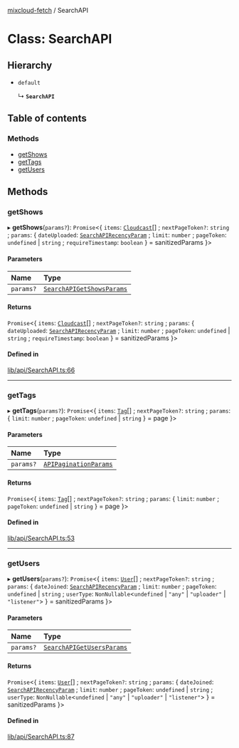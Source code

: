 [mixcloud-fetch](../README.md) / SearchAPI

# Class: SearchAPI

## Hierarchy

- `default`

  ↳ **`SearchAPI`**

## Table of contents

### Methods

- [getShows](SearchAPI.md#getshows)
- [getTags](SearchAPI.md#gettags)
- [getUsers](SearchAPI.md#getusers)

## Methods

### getShows

▸ **getShows**(`params?`): `Promise`\<\{ `items`: [`Cloudcast`](../interfaces/Cloudcast.md)[] ; `nextPageToken?`: `string` ; `params`: \{ `dateUploaded`: [`SearchAPIRecencyParam`](../README.md#searchapirecencyparam) ; `limit`: `number` ; `pageToken`: `undefined` \| `string` ; `requireTimestamp`: `boolean`  } = sanitizedParams }\>

#### Parameters

| Name | Type |
| :------ | :------ |
| `params?` | [`SearchAPIGetShowsParams`](../interfaces/SearchAPIGetShowsParams.md) |

#### Returns

`Promise`\<\{ `items`: [`Cloudcast`](../interfaces/Cloudcast.md)[] ; `nextPageToken?`: `string` ; `params`: \{ `dateUploaded`: [`SearchAPIRecencyParam`](../README.md#searchapirecencyparam) ; `limit`: `number` ; `pageToken`: `undefined` \| `string` ; `requireTimestamp`: `boolean`  } = sanitizedParams }\>

#### Defined in

[lib/api/SearchAPI.ts:66](https://github.com/patrickkfkan/mixcloud-fetch/blob/e4ecdc8/src/lib/api/SearchAPI.ts#L66)

___

### getTags

▸ **getTags**(`params?`): `Promise`\<\{ `items`: [`Tag`](../interfaces/Tag.md)[] ; `nextPageToken?`: `string` ; `params`: \{ `limit`: `number` ; `pageToken`: `undefined` \| `string`  } = page }\>

#### Parameters

| Name | Type |
| :------ | :------ |
| `params?` | [`APIPaginationParams`](../interfaces/APIPaginationParams.md) |

#### Returns

`Promise`\<\{ `items`: [`Tag`](../interfaces/Tag.md)[] ; `nextPageToken?`: `string` ; `params`: \{ `limit`: `number` ; `pageToken`: `undefined` \| `string`  } = page }\>

#### Defined in

[lib/api/SearchAPI.ts:53](https://github.com/patrickkfkan/mixcloud-fetch/blob/e4ecdc8/src/lib/api/SearchAPI.ts#L53)

___

### getUsers

▸ **getUsers**(`params?`): `Promise`\<\{ `items`: [`User`](../interfaces/User.md)[] ; `nextPageToken?`: `string` ; `params`: \{ `dateJoined`: [`SearchAPIRecencyParam`](../README.md#searchapirecencyparam) ; `limit`: `number` ; `pageToken`: `undefined` \| `string` ; `userType`: `NonNullable`\<`undefined` \| ``"any"`` \| ``"uploader"`` \| ``"listener"``\>  } = sanitizedParams }\>

#### Parameters

| Name | Type |
| :------ | :------ |
| `params?` | [`SearchAPIGetUsersParams`](../interfaces/SearchAPIGetUsersParams.md) |

#### Returns

`Promise`\<\{ `items`: [`User`](../interfaces/User.md)[] ; `nextPageToken?`: `string` ; `params`: \{ `dateJoined`: [`SearchAPIRecencyParam`](../README.md#searchapirecencyparam) ; `limit`: `number` ; `pageToken`: `undefined` \| `string` ; `userType`: `NonNullable`\<`undefined` \| ``"any"`` \| ``"uploader"`` \| ``"listener"``\>  } = sanitizedParams }\>

#### Defined in

[lib/api/SearchAPI.ts:87](https://github.com/patrickkfkan/mixcloud-fetch/blob/e4ecdc8/src/lib/api/SearchAPI.ts#L87)
